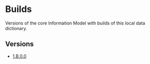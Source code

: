 # Builds

Versions of the core Information Model with builds of this local data dictionary.

## Versions
- [1.B.0.0](1.9.3.0)
